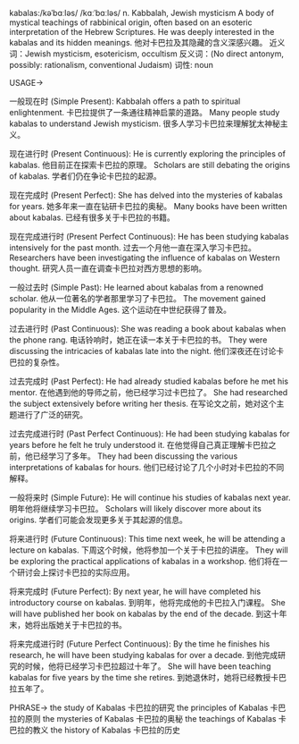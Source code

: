 kabalas:/kəˈbɑːləs/ /kɑːˈbɑːləs/
n.
Kabbalah, Jewish mysticism
A body of mystical teachings of rabbinical origin, often based on an esoteric interpretation of the Hebrew Scriptures.
He was deeply interested in the kabalas and its hidden meanings. 他对卡巴拉及其隐藏的含义深感兴趣。
近义词：Jewish mysticism, esotericism, occultism
反义词：(No direct antonym, possibly: rationalism, conventional Judaism)
词性: noun


USAGE->

一般现在时 (Simple Present):
Kabbalah offers a path to spiritual enlightenment. 卡巴拉提供了一条通往精神启蒙的道路。
Many people study kabalas to understand Jewish mysticism. 很多人学习卡巴拉来理解犹太神秘主义。

现在进行时 (Present Continuous):
He is currently exploring the principles of kabalas. 他目前正在探索卡巴拉的原理。
Scholars are still debating the origins of kabalas. 学者们仍在争论卡巴拉的起源。

现在完成时 (Present Perfect):
She has delved into the mysteries of kabalas for years. 她多年来一直在钻研卡巴拉的奥秘。
Many books have been written about kabalas. 已经有很多关于卡巴拉的书籍。

现在完成进行时 (Present Perfect Continuous):
He has been studying kabalas intensively for the past month.  过去一个月他一直在深入学习卡巴拉。
Researchers have been investigating the influence of kabalas on Western thought. 研究人员一直在调查卡巴拉对西方思想的影响。


一般过去时 (Simple Past):
He learned about kabalas from a renowned scholar. 他从一位著名的学者那里学习了卡巴拉。
The movement gained popularity in the Middle Ages.  这个运动在中世纪获得了普及。

过去进行时 (Past Continuous):
She was reading a book about kabalas when the phone rang.  电话铃响时，她正在读一本关于卡巴拉的书。
They were discussing the intricacies of kabalas late into the night. 他们深夜还在讨论卡巴拉的复杂性。

过去完成时 (Past Perfect):
He had already studied kabalas before he met his mentor.  在他遇到他的导师之前，他已经学习过卡巴拉了。
She had researched the subject extensively before writing her thesis. 在写论文之前，她对这个主题进行了广泛的研究。

过去完成进行时 (Past Perfect Continuous):
He had been studying kabalas for years before he felt he truly understood it. 在他觉得自己真正理解卡巴拉之前，他已经学习了多年。
They had been discussing the various interpretations of kabalas for hours. 他们已经讨论了几个小时对卡巴拉的不同解释。


一般将来时 (Simple Future):
He will continue his studies of kabalas next year. 明年他将继续学习卡巴拉。
Scholars will likely discover more about its origins. 学者们可能会发现更多关于其起源的信息。

将来进行时 (Future Continuous):
This time next week, he will be attending a lecture on kabalas.  下周这个时候，他将参加一个关于卡巴拉的讲座。
They will be exploring the practical applications of kabalas in a workshop. 他们将在一个研讨会上探讨卡巴拉的实际应用。

将来完成时 (Future Perfect):
By next year, he will have completed his introductory course on kabalas. 到明年，他将完成他的卡巴拉入门课程。
She will have published her book on kabalas by the end of the decade. 到这十年末，她将出版她关于卡巴拉的书。

将来完成进行时 (Future Perfect Continuous):
By the time he finishes his research, he will have been studying kabalas for over a decade.  到他完成研究的时候，他将已经学习卡巴拉超过十年了。
She will have been teaching kabalas for five years by the time she retires.  到她退休时，她将已经教授卡巴拉五年了。



PHRASE->
the study of Kabalas 卡巴拉的研究
the principles of Kabalas 卡巴拉的原则
the mysteries of Kabalas 卡巴拉的奥秘
the teachings of Kabalas 卡巴拉的教义
the history of Kabalas 卡巴拉的历史
